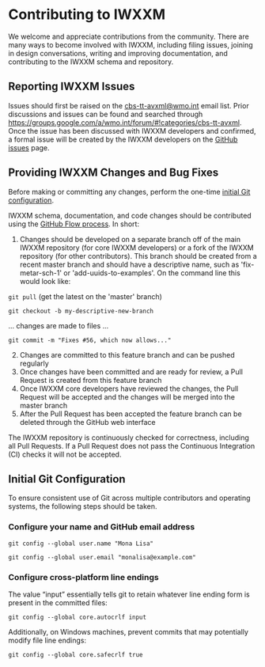# Contributing to IWXXM
We welcome and appreciate contributions from the community. There are many ways to become involved with IWXXM,
including filing issues, joining in design conversations, writing and improving documentation,
and contributing to the IWXXM schema and repository.

## Reporting IWXXM Issues
Issues should first be raised on the cbs-tt-avxml@wmo.int email list.  Prior discussions and issues can be found and searched
through https://groups.google.com/a/wmo.int/forum/#!categories/cbs-tt-avxml.  Once the issue has been discussed with IWXXM developers and confirmed,
a formal issue will be created by the IWXXM developers on the [GitHub issues](https://github.com/wmo-im/iwxxm/issues) page.

## Providing IWXXM Changes and Bug Fixes
Before making or committing any changes, perform the one-time [initial Git configuration](#initial-git-configuration).

IWXXM schema, documentation, and code changes should be contributed using the [GitHub Flow process](https://help.github.com/articles/github-flow/).
In short:

1) Changes should be developed on a separate branch off of the main IWXXM repository (for core IWXXM developers) or a fork of
  the IWXXM repository (for other contributors).  This branch should be created from a recent master branch and should have
  a descriptive name, such as 'fix-metar-sch-1' or 'add-uuids-to-examples'.  On the command line this would look like:

  `git pull`  (get the latest on the 'master' branch)

  `git checkout -b my-descriptive-new-branch`

  ... changes are made to files ...

  `git commit -m "Fixes #56, which now allows..."`

2) Changes are committed to this feature branch and can be pushed regularly
3) Once changes have been committed and are ready for review, a Pull Request is created from this feature branch
4) Once IWXXM core developers have reviewed the changes, the Pull Request will be accepted and the changes will be merged
   into the master branch
5) After the Pull Request has been accepted the feature branch can be deleted through the GitHub web interface

The IWXXM repository is continuously checked for correctness, including all Pull Requests.  If a Pull Request does not pass
the Continuous Integration (CI) checks it will not be accepted.

## Initial Git Configuration
To ensure consistent use of Git across multiple contributors and operating
systems, the following steps should be taken.

### Configure your name and GitHub email address

`git config --global user.name "Mona Lisa"`

`git config --global user.email "monalisa@example.com"`

### Configure cross-platform line endings
The value “input” essentially tells git to retain whatever line ending form is present in the committed files:

`git config --global core.autocrlf input`

Additionally, on Windows machines, prevent commits that may potentially modify file line endings:

`git config --global core.safecrlf true`
